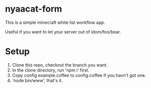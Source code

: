 nyaacat-form
============

This is a simple minecraft white list workflow app.

Useful if you want to let your server out of idom/foo/bear.

Setup
=====

1. Clone this repo, checkout the branch you want.
2. In the clone directory, run 'npm i' first.
3. Copy config.example.coffee to config.coffee if you havn't got one.
4. 'node bin/www', that's it.
